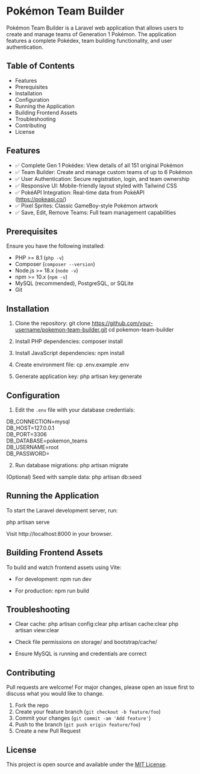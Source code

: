# Pokémon Team Builder

Pokémon Team Builder is a Laravel web application that allows users to create and manage teams of Generation 1 Pokémon. The application features a complete Pokédex, team building functionality, and user authentication.

## Table of Contents

- Features
- Prerequisites
- Installation
- Configuration
- Running the Application
- Building Frontend Assets
- Troubleshooting
- Contributing
- License

## Features

- ✅ Complete Gen 1 Pokédex: View details of all 151 original Pokémon
- ✅ Team Builder: Create and manage custom teams of up to 6 Pokémon
- ✅ User Authentication: Secure registration, login, and team ownership
- ✅ Responsive UI: Mobile-friendly layout styled with Tailwind CSS
- ✅ PokéAPI Integration: Real-time data from PokéAPI (https://pokeapi.co/)
- ✅ Pixel Sprites: Classic GameBoy-style Pokémon artwork
- ✅ Save, Edit, Remove Teams: Full team management capabilities

## Prerequisites

Ensure you have the following installed:

- PHP >= 8.1 (`php -v`)
- Composer (`composer --version`)
- Node.js >= 18.x (`node -v`)
- npm >= 10.x (`npm -v`)
- MySQL (recommended), PostgreSQL, or SQLite
- Git

## Installation

1. Clone the repository:
   git clone https://github.com/your-username/pokemon-team-builder.git
   cd pokemon-team-builder

2. Install PHP dependencies:
   composer install

3. Install JavaScript dependencies:
   npm install

4. Create environment file:
   cp .env.example .env

5. Generate application key:
   php artisan key:generate

## Configuration

1. Edit the `.env` file with your database credentials:

DB_CONNECTION=mysql  
DB_HOST=127.0.0.1  
DB_PORT=3306  
DB_DATABASE=pokemon_teams  
DB_USERNAME=root  
DB_PASSWORD=

2. Run database migrations:
   php artisan migrate

(Optional) Seed with sample data:
php artisan db:seed

## Running the Application

To start the Laravel development server, run:

php artisan serve

Visit http://localhost:8000 in your browser.

## Building Frontend Assets

To build and watch frontend assets using Vite:

- For development:
  npm run dev

- For production:
  npm run build

## Troubleshooting

- Clear cache:
  php artisan config:clear
  php artisan cache:clear
  php artisan view:clear

- Check file permissions on storage/ and bootstrap/cache/
- Ensure MySQL is running and credentials are correct

## Contributing

Pull requests are welcome! For major changes, please open an issue first to discuss what you would like to change.

1. Fork the repo
2. Create your feature branch (`git checkout -b feature/foo`)
3. Commit your changes (`git commit -am 'Add feature'`)
4. Push to the branch (`git push origin feature/foo`)
5. Create a new Pull Request

## License

This project is open source and available under the [MIT License](LICENSE).

